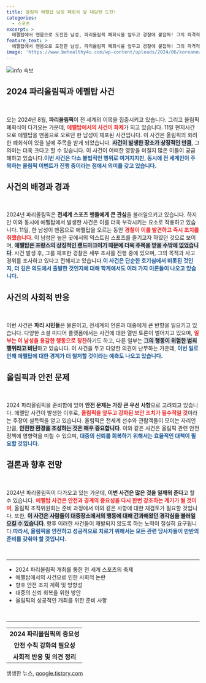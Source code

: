 ```yaml
---
title: 올림픽 에펠탑 남성 폐회식 앞 대담한 도전!
categories:
  - 스포츠
excerpt: >
  에펠탑에서 맨몸으로 도전한 남성, 파리올림픽 폐회식을 앞두고 경찰에 붙잡혀! 그의 파격적인 행동의 배경은 무엇일까? 클릭해서 확인하세요!
feature_text: >
  에펠탑에서 맨몸으로 도전한 남성, 파리올림픽 폐회식을 앞두고 경찰에 붙잡혀! 그의 파격적인 행동의 배경은 무엇일까? 클릭해서 확인하세요!
image: 'https://www.behealthy4u.com/wp-content/uploads/2024/06/koreanews.jpg'
---
```


<p><img src="https://www.behealthy4u.com/wp-content/uploads/2024/06/koreanews.jpg" alt="info 속보" /></p>

<h2 data-ke-size="size26">2024 파리올림픽과 에펠탑 사건</h2>

<p data-ke-size="size16">&nbsp;</p>

<p data-ke-size="size16">오는 2024년 8월, <b>파리올림픽</b>이 전 세계의 이목을 집중시키고 있습니다. 그리고 올림픽 폐회식이 다가오는 가운데, <b><span style="color: #ee2323;">에펠탑에서의 사건이 화제</span></b>가 되고 있습니다. 11일 현지시간으로 에펠탑을 맨몸으로 오르던 한 남성이 체포된 사건입니다. 이 사건은 올림픽의 화려한 폐회식이 있을 날에 주목을 받게 되었습니다. <b><span style="background-color: #21538527;">사건이 발생한 장소가 상징적인 만큼</span></b>, 그 의미는 더욱 크다고 할 수 있습니다. 이 사건이 어떠한 영향을 미칠지 많은 이들이 궁금해하고 있습니다.<b><span style="color: #1a5490;">이번 사건은 다소 불법적인 행위로 여겨지지만, 동시에 전 세계인이 주목하는 올림픽 이벤트가 진행 중이라는 점에서 의미를 갖고 있습니다.</span></b></p>

<h2 data-ke-size="size26">사건의 배경과 경과</h2>

<p data-ke-size="size16">&nbsp;</p>

<p data-ke-size="size16">2024년 파리올림픽은 <b>전세계 스포츠 팬들에게 큰 관심</b>을 불러일으키고 있습니다. 하지만 이와 동시에 에펠탑에서 발생한 사건은 이를 더욱 부각시키는 요소로 작용하고 있습니다. 11일, 한 남성이 맨몸으로 에펠탑을 오르는 동안 <b><span style="color: #ee2323;">경찰이 이를 발견하고 즉시 조치를 취했습니다</span></b>. 이 남성은 높은 곳에서의 익스트림 스포츠를 즐기고자 하였던 것으로 보이며, <b><span style="background-color: #21538527;">에펠탑은 프랑스의 상징적인 랜드마크이기 때문에 더욱 주목을 받을 수밖에 없었습니다</span></b>. 사건 발생 후, 그를 체포한 경찰은 세부 조사를 진행 중에 있으며, 그의 목적과 사고 경위를 조사하고 있다고 전해지고 있습니다.<b><span style="color: #1a5490;">이 사건은 단순한 호기심에서 비롯된 것인지, 더 깊은 의도에서 출발한 것인지에 대해 학계에서도 여러 가지 이론들이 나오고 있습니다.</span></b></p>

<h2 data-ke-size="size26">사건의 사회적 반응</h2>

<p data-ke-size="size16">&nbsp;</p>

<p data-ke-size="size16">이번 사건은 <b>파리 시민들</b>은 물론이고, 전세계의 언론과 대중에게 큰 반향을 일으키고 있습니다. 다양한 소셜 미디어 플랫폼에서는 사건에 대한 열띤 토론이 벌어지고 있으며, <b><span style="color: #ee2323;">일부는 이 남성을 용감한 행동으로 칭찬</span></b>하기도 하고, 다른 일부는 <b><span style="background-color: #21538527;">그의 행동이 위험한 범죄행위라고 비난</span></b>하고 있습니다. 이 사건을 두고 다양한 의견이 난무하는 가운데, <b><span style="color: #1a5490;">이번 일로 인해 에펠탑에 대한 경계가 더 철저할 것이라는 예측도 나오고 있습니다.</span></b></p>

<h2 data-ke-size="size26">올림픽과 안전 문제</h2>

<p data-ke-size="size16">&nbsp;</p>

<p data-ke-size="size16">2024 파리올림픽을 준비함에 있어 <b>안전 문제는 가장 큰 우선 사항</b>으로 고려되고 있습니다. 에펠탑 사건이 발생한 이후로, <b><span style="color: #ee2323;">올림픽을 앞두고 강화된 보안 조치가 필수적일 것</span></b>이라는 주장이 설득력을 얻고 있습니다. 올림픽은 전세계 선수와 관람객들이 모이는 자리인 만큼, <b><span style="background-color: #21538527;">안전한 환경을 조성하는 것은 매우 중요합니다</span></b>. 이와 같은 사건은 올림픽 관련 안전 정책에 영향력을 미칠 수 있으며, <b><span style="color: #1a5490;">대중의 신뢰를 회복하기 위해서는 효율적인 대책이 필요할 것입니다.</span></b></p>

<h2 data-ke-size="size26">결론과 향후 전망</h2>

<p data-ke-size="size16">&nbsp;</p>

<p data-ke-size="size16">2024년 파리올림픽이 다가오고 있는 가운데, <b>이번 사건은 많은 것을 일깨워 준다</b>고 할 수 있습니다. <b><span style="color: #ee2323;">에펠탑 사건은 안전과 경계의 중요성을 다시 한번 강조하는 계기가 될 것이며</span></b>, 올림픽 조직위원회는 준비 과정에서 이와 같은 사항에 대한 재검토가 필요할 것입니다. 또한, <b><span style="background-color: #21538527;">이 사건은 사람들이 대중장소에서의 행동에 대해 간과해왔던 경각심을 불러일으킬 수 있습니다</span></b>. 향후 이러한 사건들이 재발되지 않도록 하는 노력이 절실히 요구됩니다.<b><span style="color: #1a5490;">따라서, 올림픽을 안전하고 성공적으로 치르기 위해서는 모든 관련 당사자들이 만반의 준비를 갖춰야 할 것입니다.</span></b></p>

<p data-ke-size="size16">&nbsp;</p>

<hr />

<ul>
    <li>2024 파리올림픽 개최를 통한 전 세계 스포츠의 축제</li>
    <li>에펠탑에서의 사건으로 인한 사회적 논란</li>
    <li>향후 안전 조치 계획 및 방향성</li>
    <li>대중의 신뢰 회복을 위한 방안</li>
    <li>올림픽의 성공적인 개최를 위한 준비 사항</li>
</ul>

<p data-ke-size="size16">&nbsp;</p>

<hr />

<table style="width: 100%;">
    <tbody>
        <tr>
            <td style="text-align: center; height: 17px;"><b>2024 파리올림픽의 중요성</b></td>
        </tr>
        <tr>
            <td style="text-align: center; height: 17px;"><b>안전 수칙 강화의 필요성</b></td>
        </tr>
        <tr>
            <td style="text-align: center; height: 17px;"><b>사회적 반응 및 의견 정리</b></td>
        </tr>
    </tbody>
</table>
생생한 뉴스, <a href="https://qoogle.tistory.com" rel="dofollow">qoogle.tistory.com</a>


